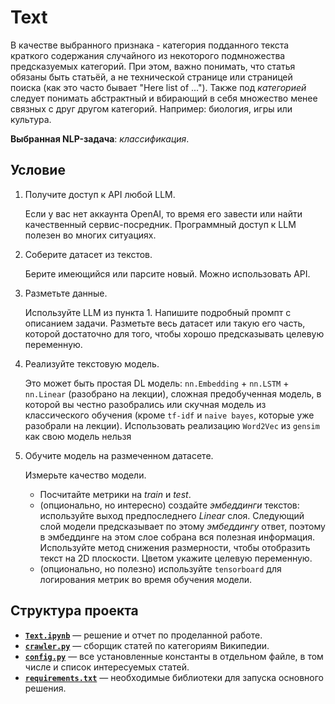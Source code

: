 # Text

В качестве выбранного признака - категория подданного текста краткого содержания случайного из некоторого подмножества предсказуемых категорий. При этом, важно понимать, что статья обязаны быть статьёй, а не технической странице или страницей поиска (как это часто бывает "Here list of ..."). Также под *категорией* следует понимать абстрактный и вбирающий в себя множество менее связных с друг другом категорий. Например: биология, игры или культура.

**Выбранная NLP-задача**: *классификация*.

## Условие

1. Получите доступ к API любой LLM.

    Если у вас нет аккаунта OpenAI, то время его завести или найти качественный сервис-посредник. Программный доступ к LLM полезен во многих ситуациях.

2. Соберите датасет из текстов.

    Берите имеющийся или парсите новый. Можно использовать API.

3. Разметьте данные.

    Используйте LLM из пункта 1. Напишите подробный промпт с описанием задачи. Разметьте весь датасет или такую его часть, которой достаточно для того, чтобы хорошо предсказывать целевую переменную.

4. Реализуйте текстовую модель.

    Это может быть простая DL модель: `nn.Embedding` + `nn.LSTM` + `nn.Linear` (разобрано на лекции), сложная предобученная модель, в которой вы честно разобрались или скучная модель из классического обучения (кроме `tf-idf` и `naive bayes`, которые уже разобрали на лекции). Использовать реализацию `Word2Vec` из `gensim` как свою модель нельзя

5. Обучите модель на размеченном датасете.

    Измерьте качество модели.

      * Посчитайте метрики на *train* и *test*.
      * (опционально, но интересно) создайте *эмбеддинги* текстов: используйте выход предпоследнего *Linear* слоя. Следующий слой модели предсказывает по этому *эмбеддингу* ответ, поэтому в эмбеддинге на этом слое собрана вся полезная информация. Используйте метод снижения размерности, чтобы отобразить текст на 2D плоскости. Цветом укажите целевую переменную.
      * (опционально, но полезно) используйте `tensorboard` для логирования метрик во время обучения модели.

## Структура проекта

* [**`Text.ipynb`**](Text.ipynb) — решение и отчет по проделанной работе.
* [**`crawler.py`**](crawler.py) — сборщик статей по категориям Википедии.
* [**`config.py`**](config.py) — все установленные константы в отдельном файле, в том числе и список интересуемых статей.
* [**`requirements.txt`**](requirements.txt) — необходимые библиотеки для запуска основного решения.
